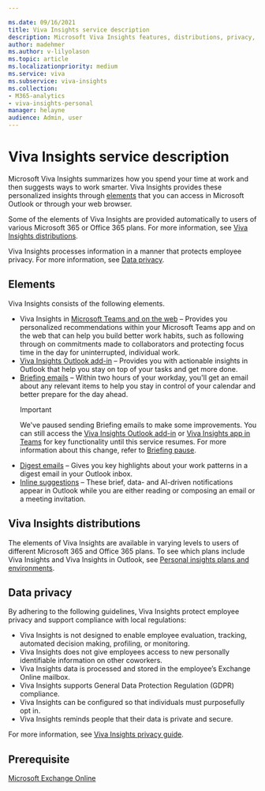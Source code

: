 ```yaml
---

ms.date: 09/16/2021
title: Viva Insights service description
description: Microsoft Viva Insights features, distributions, privacy, and prerequisites
author: madehmer
ms.author: v-lilyolason
ms.topic: article
ms.localizationpriority: medium 
ms.service: viva 
ms.subservice: viva-insights 
ms.collection: 
- M365-analytics
- viva-insights-personal
manager: helayne
audience: Admin, user
---
```


# Viva Insights service description

Microsoft Viva Insights summarizes how you spend your time at work and then suggests ways to work smarter. Viva Insights provides these personalized insights through [elements](#elements) that you can access in Microsoft Outlook or through your web browser.

Some of the elements of Viva Insights are provided automatically to users of various Microsoft 365 or Office 365 plans. For more information, see [Viva Insights distributions](#viva-insights-distributions).  

Viva Insights processes information in a manner that protects employee privacy. For more information, see [Data privacy](#data-privacy).

## Elements

Viva Insights consists of the following elements.

* Viva Insights in [Microsoft Teams and on the web](../teams/home.md) – Provides you personalized recommendations within your Microsoft Teams app and on the web that can help you build better work habits, such as following through on commitments made to collaborators and protecting focus time in the day for uninterrupted, individual work.
* [Viva Insights Outlook add-in](../use/add-in.md) – Provides you with actionable insights in Outlook that help you stay on top of your tasks and get more done.
* [Briefing emails](../Briefing/be-overview.md) – Within two hours of your workday, you'll get an email about any relevant items to help you stay in control of your calendar and better prepare for the day ahead.
    >[!Important]
    >We've paused sending Briefing emails to make some improvements. You can still access the [Viva Insights Outlook add-in](../use/add-in.md) or [Viva Insights app in Teams](../teams/viva-teams-app.md) for key functionality until this service resumes. For more information about this change, refer to [Briefing pause](../reference/briefing-pause.md).
* [Digest emails](../use/email-digests-3.md) – Gives you key highlights about your work patterns in a digest email in your Outlook inbox.
* [Inline suggestions](../use/mya-notifications.md) – These brief, data- and AI-driven notifications appear in Outlook while you are either reading or composing an email or a meeting invitation.

## Viva Insights distributions

The elements of Viva Insights are available in varying levels to users of different Microsoft 365 and Office 365 plans. To see which plans include Viva Insights and Viva Insights in Outlook, see [Personal insights plans and environments](./plans-environments.md).

## Data privacy

By adhering to the following guidelines, Viva Insights protect employee privacy and support compliance with local regulations:

* Viva Insights is not designed to enable employee evaluation, tracking, automated decision making, profiling, or monitoring.
* Viva Insights does not give employees access to new personally identifiable information on other coworkers.
* Viva Insights data is processed and stored in the employee’s Exchange Online mailbox.
* Viva Insights supports General Data Protection Regulation (GDPR) compliance.
* Viva Insights can be configured so that individuals must purposefully opt in.
* Viva Insights reminds people that their data is private and secure.

For more information, see [Viva Insights privacy guide](./privacy-guide-users.md).

## Prerequisite

[Microsoft Exchange Online](/office365/servicedescriptions/exchange-online-service-description/exchange-online-service-description)

